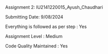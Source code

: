 Assignment 2: IU2141220015_Ayush_Chaudhari

Submitting Date: 9/08/2024

Everything is followed as per step : Yes

Assignment Level : Medium

Code Quality Maintained : Yes
